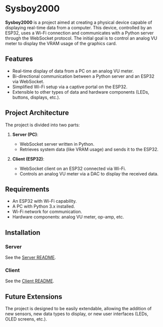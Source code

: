 # Sysboy2000

**Sysboy2000** is a project aimed at creating a physical device capable of displaying real-time data from a computer. This device, controlled by an ESP32, uses a Wi-Fi connection and communicates with a Python server through the WebSocket protocol. The initial goal is to control an analog VU meter to display the VRAM usage of the graphics card.

## Features

- Real-time display of data from a PC on an analog VU meter.
- Bi-directional communication between a Python server and an ESP32 via WebSocket.
- Simplified Wi-Fi setup via a captive portal on the ESP32.
- Extensible to other types of data and hardware components (LEDs, buttons, displays, etc.).

## Project Architecture

The project is divided into two parts:

1. **Server (PC)**:
   - WebSocket server written in Python.
   - Retrieves system data (like VRAM usage) and sends it to the ESP32.

2. **Client (ESP32)**:
   - WebSocket client on an ESP32 connected via Wi-Fi.
   - Controls an analog VU meter via a DAC to display the received data.

## Requirements

- An ESP32 with Wi-Fi capability.
- A PC with Python 3.x installed.
- Wi-Fi network for communication.
- Hardware components: analog VU meter, op-amp, etc.

## Installation

### Server

See the [Server README](./serveur/README.md).

### Client

See the [Client README](./client/README.md).

## Future Extensions

The project is designed to be easily extendable, allowing the addition of new sensors, new data types to display, or new user interfaces (LEDs, OLED screens, etc.).